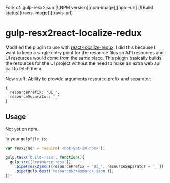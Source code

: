 Fork of: gulp-resx2json [![NPM version][npm-image]][npm-url] [![Build status][travis-image]][travis-url]

# gulp-resx2react-localize-redux

Modified the plugin to use with [react-localize-redux](https://github.com/ryandrewjohnson/react-localize-redux). I did this because I want to keep a single entry point for the resource files so API resources and UI resources would come from the same place. This plugin basically builds the resources for the UI project without the need to make an extra web api call to fetch them.

New stuff:
Ability to provide arguments resource prefix and separator:
```
{
  resourcePrefix: 'UI_',
  resourceSeparator: '_'
}
```
## Usage

Not yet on npm.

In your `gulpfile.js`:

```javascript
var resx2json = require('<not-yet-in-npm>');

gulp.task('build-resx', function(){
  gulp.src(['resource.resx'])
    .pipe(resx2json({resourcePrefix = 'UI_', resourceSeparator = '_'}))
    .pipe(gulp.dest('resources/resource.json'));
});
```
